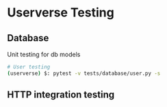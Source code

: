 # Userverse Testing


## Database

Unit testing for db models

```bash
# User testing
(userverse) $: pytest -v tests/database/user.py -s

```

## HTTP integration testing

```bash

```